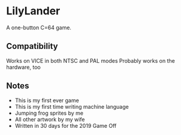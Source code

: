 # LilyLander
A one-button C=64 game.

## Compatibility
Works on VICE in both NTSC and PAL modes
Probably works on the hardware, too

## Notes

* This is my first ever game
* This is my first time writing machine language
* Jumping frog sprites by me
* All other artwork by my wife
* Written in 30 days for the 2019 Game Off
